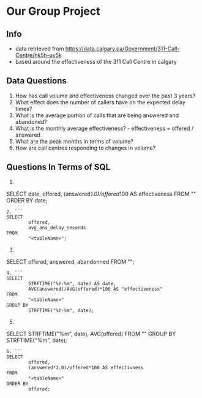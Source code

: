 # Our Group Project

## Info
- data retrieved from https://data.calgary.ca/Government/311-Call-Centre/hk5h-uv5k
- based around the effectiveness of the 311 Call Centre in calgary

## Data Questions
1. How has call volume and effectiveness changed over the past 3 years?
2. What effect does the number of callers have on the expected delay times?
3. What is the average portion of calls that are being answered and abandoned?
4. What is the monthly average effectiveness?
        - effectiveness = offered / answered
5. What are the peak months in terms of volume?
6. How are call centres responding to changes in volume?

## Questions In Terms of SQL
1. ```
SELECT 
        date, 
        offered,
        (answered*1.0)/offered*100 AS effectiveness
FROM 
        "<tableName>" 
ORDER BY 
        date;
```
2. ```
SELECT 
        offered, 
        avg_ans_delay_seconds 
FROM 
        "<tableName>";
```
3. ```
SELECT 
        offered, 
        answered, 
        abandonned 
FROM 
        "<tableName>";
```
4. ```
SELECT 
        STRFTIME("%Y-%m", date) AS date, 
        AVG(answered)/AVG(offered)*100 AS "effectiveness" 
FROM 
        "<tableName>" 
GROUP BY 
        STRFTIME("%Y-%m", date);
```
5. ```
SELECT 
        STRFTIME("%m", date), 
        AVG(offered) 
FROM 
        "<tableName>" 
GROUP BY 
        STRFTIME("%m", date);
```
6. ```
SELECT 
        offered, 
        (answered*1.0)/offered*100 AS effectivness 
FROM 
        "<tableName>" 
ORDER BY 
        offered;
```

